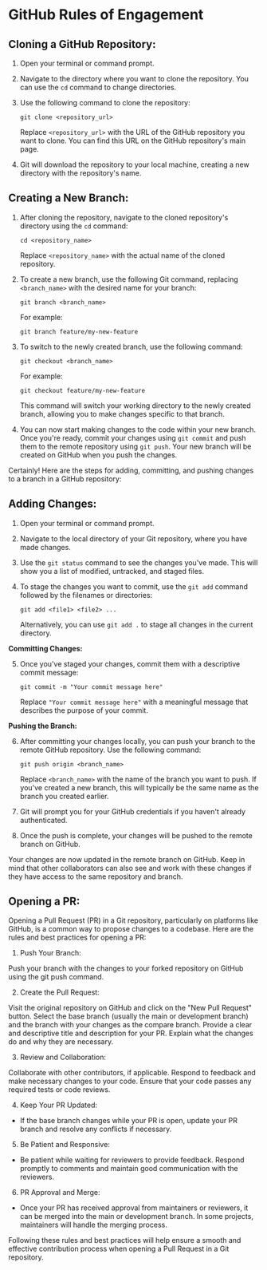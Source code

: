 # GitHub Rules of Engagement

## **Cloning a GitHub Repository:**

1. Open your terminal or command prompt.
2. Navigate to the directory where you want to clone the repository. You can use the `cd` command to change directories.
3. Use the following command to clone the repository:

   ```
   git clone <repository_url>
   ```

   Replace `<repository_url>` with the URL of the GitHub repository you want to clone. You can find this URL on the GitHub repository's main page.

4. Git will download the repository to your local machine, creating a new directory with the repository's name.

## **Creating a New Branch:**

1. After cloning the repository, navigate to the cloned repository's directory using the `cd` command:

   ```
   cd <repository_name>
   ```

   Replace `<repository_name>` with the actual name of the cloned repository.

2. To create a new branch, use the following Git command, replacing `<branch_name>` with the desired name for your branch:

   ```
   git branch <branch_name>
   ```

   For example:

   ```
   git branch feature/my-new-feature
   ```

3. To switch to the newly created branch, use the following command:

   ```
   git checkout <branch_name>
   ```

   For example:

   ```
   git checkout feature/my-new-feature
   ```

   This command will switch your working directory to the newly created branch, allowing you to make changes specific to that branch.

4. You can now start making changes to the code within your new branch. Once you're ready, commit your changes using `git commit` and push them to the remote repository using `git push`. Your new branch will be created on GitHub when you push the changes.


Certainly! Here are the steps for adding, committing, and pushing changes to a branch in a GitHub repository:

## **Adding Changes:**

1. Open your terminal or command prompt.
2. Navigate to the local directory of your Git repository, where you have made changes.

3. Use the `git status` command to see the changes you've made. This will show you a list of modified, untracked, and staged files.

4. To stage the changes you want to commit, use the `git add` command followed by the filenames or directories:

   ```
   git add <file1> <file2> ...
   ```

   Alternatively, you can use `git add .` to stage all changes in the current directory.

**Committing Changes:**

5. Once you've staged your changes, commit them with a descriptive commit message:

   ```
   git commit -m "Your commit message here"
   ```

   Replace `"Your commit message here"` with a meaningful message that describes the purpose of your commit.

**Pushing the Branch:**

6. After committing your changes locally, you can push your branch to the remote GitHub repository. Use the following command:

   ```
   git push origin <branch_name>
   ```

   Replace `<branch_name>` with the name of the branch you want to push. If you've created a new branch, this will typically be the same name as the branch you created earlier.

7. Git will prompt you for your GitHub credentials if you haven't already authenticated.

8. Once the push is complete, your changes will be pushed to the remote branch on GitHub.

Your changes are now updated in the remote branch on GitHub. Keep in mind that other collaborators can also see and work with these changes if they have access to the same repository and branch.

## **Opening a PR:**
Opening a Pull Request (PR) in a Git repository, particularly on platforms like GitHub, is a common way to propose changes to a codebase. Here are the rules and best practices for opening a PR:

1. Push Your Branch:

Push your branch with the changes to your forked repository on GitHub using the git push command.

2. Create the Pull Request:

Visit the original repository on GitHub and click on the "New Pull Request" button.
Select the base branch (usually the main or development branch) and the branch with your changes as the compare branch.
Provide a clear and descriptive title and description for your PR. Explain what the changes do and why they are necessary.

3. Review and Collaboration:

Collaborate with other contributors, if applicable. Respond to feedback and make necessary changes to your code.
Ensure that your code passes any required tests or code reviews.

4. Keep Your PR Updated:
- If the base branch changes while your PR is open, update your PR branch and resolve any conflicts if necessary.

5. Be Patient and Responsive:
- Be patient while waiting for reviewers to provide feedback. Respond promptly to comments and maintain good communication with the reviewers.

6. PR Approval and Merge:
- Once your PR has received approval from maintainers or reviewers, it can be merged into the main or development branch. In some projects, maintainers will handle the merging process.

Following these rules and best practices will help ensure a smooth and effective contribution process when opening a Pull Request in a Git repository.
